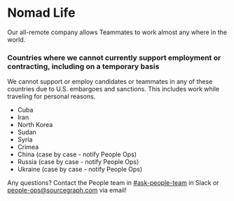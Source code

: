 # Nomad Life

Our all-remote company allows Teammates to work almost any where in the world.

### Countries where we cannot currently support employment or contracting, including on a temporary basis

We cannot support or employ candidates or teammates in any of these countries due to U.S. embargoes and sanctions. This includes work while traveling for personal reasons.

- Cuba
- Iran
- North Korea
- Sudan
- Syria
- Crimea
- China (case by case - notify People Ops)
- Russia (case by case - notify People Ops)
- Ukraine (case by case - notify People Ops)

Any questions? Contact the People team in [#ask-people-team](https://sourcegraph.slack.com/archives/CQAGQKC4A) in Slack or people-ops@sourcegraph.com via email!
